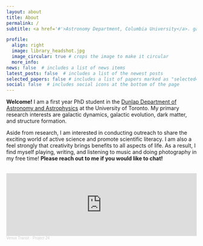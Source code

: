 ```yaml
---
layout: about
title: About
permalink: /
subtitle: <a href='#'>Astronomy Department, Columbia University</a>. gabriel.pfaffman@mail.utoronto.ca

profile:
  align: right
  image: library_headshot.jpg
  image_circular: true # crops the image to make it circular
  more_info: 
news: false  # includes a list of news items
latest_posts: false  # includes a list of the newest posts
selected_papers: false # includes a list of papers marked as "selected={true}"
social: false  # includes social icons at the bottom of the page
---
```


**Welcome!** I am a first year PhD student in the [Dunlap Department of Astronomy and Astrophysics](https://www.astro.utoronto.ca/) at the University of Toronto. My primary research interests are galactic dynamics, galactic evolution, dark matter, and structure formation. 

Aside from research, I am  interested in conducting outreach to share the exciting world of active science and promote scientific literacy. I am also a feel strongly that creativity brings benefits to all aspects of life. As a result, I find myself playing, writing, and listening to music and doing photography in my free time! **Please reach out to me if you would like to chat!**

<br>
<div class="l-page">
    <iframe width="100%" height="166" scrolling="no" frameborder="no" allow="autoplay" src="https://w.soundcloud.com/player/?url=https%3A//api.soundcloud.com/tracks/1067466328&color=%23ff5500&auto_play=false&hide_related=false&show_comments=true&show_user=true&show_reposts=false&show_teaser=true"></iframe><div style="font-size: 10px; color: #cccccc;line-break: anywhere;word-break: normal;overflow: hidden;white-space: nowrap;text-overflow: ellipsis; font-family: Interstate,Lucida Grande,Lucida Sans Unicode,Lucida Sans,Garuda,Verdana,Tahoma,sans-serif;font-weight: 100;"><a href="https://soundcloud.com/gabriel-pfaffman-506009792" title="Venus Transit" target="_blank" style="color: #cccccc; text-decoration: none;">Venus Transit</a> · <a href="https://soundcloud.com/gabriel-pfaffman-506009792/project-25" title="Project 24" target="_blank" style="color: #cccccc; text-decoration: none;">Project 24</a></div>
</div>
<br>
